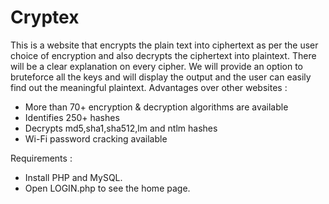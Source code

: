 # Cryptex
This is a website that encrypts the plain text into ciphertext as per the user choice of encryption and also decrypts the ciphertext into plaintext. There will be a clear explanation on every cipher. We will provide an option to bruteforce all the keys and will display the output and the user can easily find out the meaningful plaintext.
Advantages over other websites :
* More than 70+ encryption & decryption algorithms are available
* Identifies 250+ hashes
* Decrypts md5,sha1,sha512,lm and ntlm hashes
* Wi-Fi password cracking available

Requirements :
* Install PHP and MySQL.
* Open LOGIN.php to see the home page.